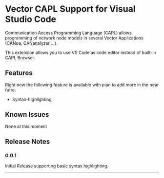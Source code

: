 # Vector CAPL Support for Visual Studio Code

Communication Access Programming Language (CAPL) allows programming of network node models in several Vector Applications (CANoe, CANanalyzer ...).

This extension allows you to use VS Code as code editor instead of built-in CAPL Browser.

## Features

Right now the following feature is available with plan to add more in the near futre.

* Syntax-highlighting

## Known Issues

None at this moment

## Release Notes

### 0.0.1

Initial Release supporting basic syntax highlighting.

-----------------------------------------------------------------------------------------------------------
